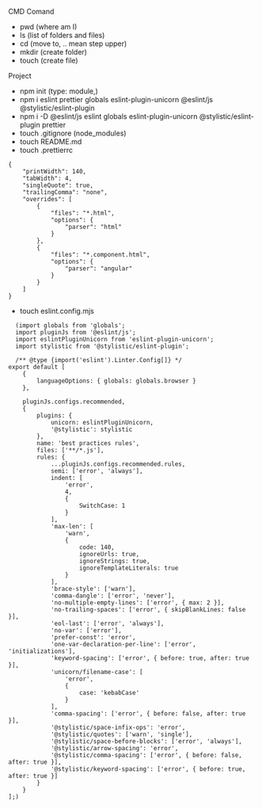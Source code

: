 CMD Comand

- pwd (where am I)
- ls (list of folders and files)
- cd (move to, .. mean step upper)
- mkdir (create folder)
- touch (create file)

Project

- npm init (type: module,)
- npm i eslint prettier globals eslint-plugin-unicorn @eslint/js @stylistic/eslint-plugin
- npm i -D @eslint/js eslint globals eslint-plugin-unicorn @stylistic/eslint-plugin prettier
- touch .gitignore (node_modules)
- touch README.md
- touch .prettierrc 
```
{
    "printWidth": 140,
    "tabWidth": 4,
    "singleQuote": true,
    "trailingComma": "none",
    "overrides": [
        {
            "files": "*.html",
            "options": {
                "parser": "html"
            }
        },
        {
            "files": "*.component.html",
            "options": {
                "parser": "angular"
            }
        }
    ]
}
```
- touch eslint.config.mjs
```
  (import globals from 'globals';
  import pluginJs from '@eslint/js';
  import eslintPluginUnicorn from 'eslint-plugin-unicorn';
  import stylistic from '@stylistic/eslint-plugin';
  
  /** @type {import('eslint').Linter.Config[]} */
export default [
    {
        languageOptions: { globals: globals.browser }
    },

    pluginJs.configs.recommended,
    {
        plugins: {
            unicorn: eslintPluginUnicorn,
            '@stylistic': stylistic
        },
        name: 'best practices rules',
        files: ['**/*.js'],
        rules: {
            ...pluginJs.configs.recommended.rules,
            semi: ['error', 'always'],
            indent: [
                'error',
                4,
                {
                    SwitchCase: 1
                }
            ],
            'max-len': [
                'warn',
                {
                    code: 140,
                    ignoreUrls: true,
                    ignoreStrings: true,
                    ignoreTemplateLiterals: true
                }
            ],
            'brace-style': ['warn'],
            'comma-dangle': ['error', 'never'],
            'no-multiple-empty-lines': ['error', { max: 2 }],
            'no-trailing-spaces': ['error', { skipBlankLines: false }],
            'eol-last': ['error', 'always'],
            'no-var': ['error'],
            'prefer-const': 'error',
            'one-var-declaration-per-line': ['error', 'initializations'],
            'keyword-spacing': ['error', { before: true, after: true }],
            'unicorn/filename-case': [
                'error',
                {
                    case: 'kebabCase'
                }
            ],
            'comma-spacing': ['error', { before: false, after: true }],
            '@stylistic/space-infix-ops': 'error',
            '@stylistic/quotes': ['warn', 'single'],
            '@stylistic/space-before-blocks': ['error', 'always'],
            '@stylistic/arrow-spacing': 'error',
            '@stylistic/comma-spacing': ['error', { before: false, after: true }],
            '@stylistic/keyword-spacing': ['error', { before: true, after: true }]
        }
    }
];)
```
